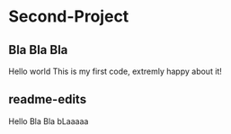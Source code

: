 # Second-Project
## Bla Bla Bla

Hello world
This is my first code, extremly happy about it!
## readme-edits
Hello 
Bla Bla bLaaaaa